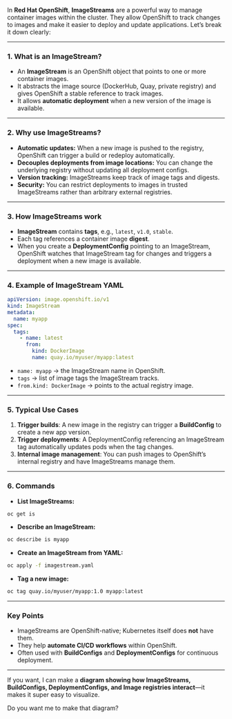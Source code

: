 In **Red Hat OpenShift**, **ImageStreams** are a powerful way to manage container images within the cluster. They allow OpenShift to track changes to images and make it easier to deploy and update applications. Let’s break it down clearly:

---

### **1. What is an ImageStream?**

* An **ImageStream** is an OpenShift object that points to one or more container images.
* It abstracts the image source (DockerHub, Quay, private registry) and gives OpenShift a stable reference to track images.
* It allows **automatic deployment** when a new version of the image is available.

---

### **2. Why use ImageStreams?**

* **Automatic updates:** When a new image is pushed to the registry, OpenShift can trigger a build or redeploy automatically.
* **Decouples deployments from image locations:** You can change the underlying registry without updating all deployment configs.
* **Version tracking:** ImageStreams keep track of image tags and digests.
* **Security:** You can restrict deployments to images in trusted ImageStreams rather than arbitrary external registries.

---

### **3. How ImageStreams work**

* **ImageStream** contains **tags**, e.g., `latest`, `v1.0`, `stable`.
* Each tag references a container image **digest**.
* When you create a **DeploymentConfig** pointing to an ImageStream, OpenShift watches that ImageStream tag for changes and triggers a deployment when a new image is available.

---

### **4. Example of ImageStream YAML**

```yaml
apiVersion: image.openshift.io/v1
kind: ImageStream
metadata:
  name: myapp
spec:
  tags:
    - name: latest
      from:
        kind: DockerImage
        name: quay.io/myuser/myapp:latest
```

* `name: myapp` → the ImageStream name in OpenShift.
* `tags` → list of image tags the ImageStream tracks.
* `from.kind: DockerImage` → points to the actual registry image.

---

### **5. Typical Use Cases**

1. **Trigger builds**:
   A new image in the registry can trigger a **BuildConfig** to create a new app version.
2. **Trigger deployments**:
   A DeploymentConfig referencing an ImageStream tag automatically updates pods when the tag changes.
3. **Internal image management**:
   You can push images to OpenShift’s internal registry and have ImageStreams manage them.

---

### **6. Commands**

* **List ImageStreams:**

```bash
oc get is
```

* **Describe an ImageStream:**

```bash
oc describe is myapp
```

* **Create an ImageStream from YAML:**

```bash
oc apply -f imagestream.yaml
```

* **Tag a new image:**

```bash
oc tag quay.io/myuser/myapp:1.0 myapp:latest
```

---

### **Key Points**

* ImageStreams are OpenShift-native; Kubernetes itself does **not** have them.
* They help **automate CI/CD workflows** within OpenShift.
* Often used with **BuildConfigs** and **DeploymentConfigs** for continuous deployment.

---

If you want, I can make a **diagram showing how ImageStreams, BuildConfigs, DeploymentConfigs, and Image registries interact**—it makes it super easy to visualize.

Do you want me to make that diagram?
